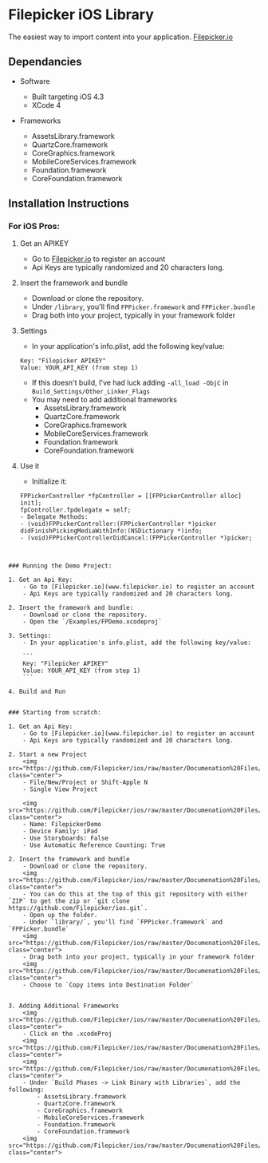 # Filepicker iOS Library


The easiest way to import content into your application. 
[Filepicker.io](www.filepicker.io)

## Dependancies

- Software
	- Built targeting iOS 4.3
	- XCode 4
	
- Frameworks
	- AssetsLibrary.framework
	- QuartzCore.framework
	- CoreGraphics.framework
	- MobileCoreServices.framework
	- Foundation.framework
	- CoreFoundation.framework


## Installation Instructions


### For iOS Pros:

1. Get an APIKEY
	- Go to [Filepicker.io](www.filepicker.io) to register an account
	- Api Keys are typically randomized and 20 characters long.

2. Insert the framework and bundle
	- Download or clone the repository.
	- Under `/library`, you'll find `FPPicker.framework` and `FPPicker.bundle`
	- Drag both into your project, typically in your framework folder

3. Settings
	- In your application's info.plist, add the following key/value:
	
	```
	Key: "Filepicker APIKEY"
	Value: YOUR_API_KEY (from step 1)
	```
	- If this doesn't build, I've had luck adding `-all_load -ObjC` in `Build_Settings/Other_Linker_Flags`
	- You may need to add additional frameworks
		- AssetsLibrary.framework
		- QuartzCore.framework
		- CoreGraphics.framework
		- MobileCoreServices.framework
		- Foundation.framework
		- CoreFoundation.framework
	

4. Use it
	- Initialize it:
	
	```
    FPPickerController *fpController = [[FPPickerController alloc] init];
    fpController.fpdelegate = self;
	- Delegate Methods:
    - (void)FPPickerController:(FPPickerController *)picker didFinishPickingMediaWithInfo:(NSDictionary *)info;
    - (void)FPPickerControllerDidCancel:(FPPickerController *)picker;
```


### Running the Demo Project:

1. Get an Api Key:
	- Go to [Filepicker.io](www.filepicker.io) to register an account
	- Api Keys are typically randomized and 20 characters long.

2. Insert the framework and bundle:
	- Download or clone the repository.
	- Open the `/Examples/FPDemo.xcodeproj`

3. Settings:
	- In your application's info.plist, add the following key/value:
	
	```
	Key: "Filepicker APIKEY"
	Value: YOUR_API_KEY (from step 1)
	```

4. Build and Run


### Starting from scratch:

1. Get an Api Key:
	- Go to [Filepicker.io](www.filepicker.io) to register an account
	- Api Keys are typically randomized and 20 characters long.

2. Start a new Project
	<img src="https://github.com/Filepicker/ios/raw/master/Documenation%20Files/10.png" class="center">
	- File/New/Project or Shift-Apple N
	- Single View Project
	
	<img src="https://github.com/Filepicker/ios/raw/master/Documenation%20Files/20.png" class="center">
	- Name: FilepickerDemo
	- Device Family: iPad
	- Use Storyboards: False
	- Use Automatic Reference Counting: True
	
2. Insert the framework and bundle
	- Download or clone the repository.
	<img src="https://github.com/Filepicker/ios/raw/master/Documenation%20Files/30.png" class="center">
	- You can do this at the top of this git repository with either `ZIP` to get the zip or `git clone https://github.com/Filepicker/ios.git`.
	- Open up the folder.
	- Under `library/`, you'll find `FPPicker.framework` and `FPPicker.bundle`
	<img src="https://github.com/Filepicker/ios/raw/master/Documenation%20Files/35.png" class="center">	
	- Drag both into your project, typically in your framework folder
	<img src="https://github.com/Filepicker/ios/raw/master/Documenation%20Files/40.png" class="center">	
	- Choose to `Copy items into Destination Folder`
	
	
3. Adding Additional Frameworks
	<img src="https://github.com/Filepicker/ios/raw/master/Documenation%20Files/45.png" class="center">	
	- Click on the .xcodeProj
	<img src="https://github.com/Filepicker/ios/raw/master/Documenation%20Files/50.png" class="center">	
	<img src="https://github.com/Filepicker/ios/raw/master/Documenation%20Files/60.png" class="center">	
	- Under `Build Phases -> Link Binary with Libraries`, add the following:
		- AssetsLibrary.framework
		- QuartzCore.framework
		- CoreGraphics.framework
		- MobileCoreServices.framework
		- Foundation.framework
		- CoreFoundation.framework
	<img src="https://github.com/Filepicker/ios/raw/master/Documenation%20Files/70.png" class="center">	



